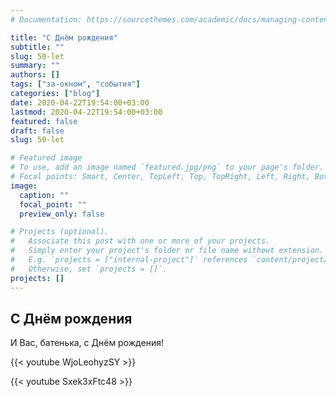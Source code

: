 ```yaml
---
# Documentation: https://sourcethemes.com/academic/docs/managing-content/

title: "С Днём рождения"
subtitle: ""
slug: 50-let
summary: ""
authors: []
tags: ["за-окном", "события"]
categories: ["blog"]
date: 2020-04-22T19:54:00+03:00
lastmod: 2020-04-22T19:54:00+03:00
featured: false
draft: false
slug: 50-let

# Featured image
# To use, add an image named `featured.jpg/png` to your page's folder.
# Focal points: Smart, Center, TopLeft, Top, TopRight, Left, Right, BottomLeft, Bottom, BottomRight.
image:
  caption: ""
  focal_point: ""
  preview_only: false

# Projects (optional).
#   Associate this post with one or more of your projects.
#   Simply enter your project's folder or file name without extension.
#   E.g. `projects = ["internal-project"]` references `content/project/deep-learning/index.md`.
#   Otherwise, set `projects = []`.
projects: []
---
```


## С Днём рождения

И Вас, батенька, с Днём рождения!

<!--more-->

{{< youtube WjoLeohyzSY >}}


{{< youtube Sxek3xFtc48 >}}
